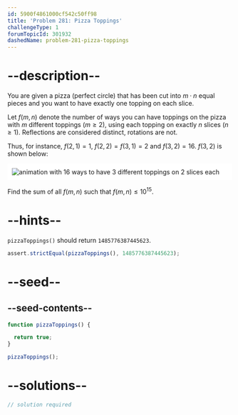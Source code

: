 ```yaml
---
id: 5900f4861000cf542c50ff98
title: 'Problem 281: Pizza Toppings'
challengeType: 1
forumTopicId: 301932
dashedName: problem-281-pizza-toppings
---
```


# --description--

You are given a pizza (perfect circle) that has been cut into $m·n$ equal pieces and you want to have exactly one topping on each slice.

Let $f(m,n)$ denote the number of ways you can have toppings on the pizza with $m$ different toppings ($m ≥ 2$), using each topping on exactly $n$ slices ($n ≥ 1$). Reflections are considered distinct, rotations are not.

Thus, for instance, $f(2,1) = 1$, $f(2,2) = f(3,1) = 2$ and $f(3,2) = 16$. $f(3,2)$ is shown below:

<img alt="animation with 16 ways to have 3 different toppings on 2 slices each" src="https://cdn.freecodecamp.org/curriculum/project-euler/pizza-toppings.gif" style="background-color: white; padding: 10px; display: block; margin-right:auto; margin-left: auto;">

Find the sum of all $f(m,n)$ such that $f(m,n) ≤ {10}^{15}$.

# --hints--

`pizzaToppings()` should return `1485776387445623`.

```js
assert.strictEqual(pizzaToppings(), 1485776387445623);
```

# --seed--

## --seed-contents--

```js
function pizzaToppings() {

  return true;
}

pizzaToppings();
```

# --solutions--

```js
// solution required
```
